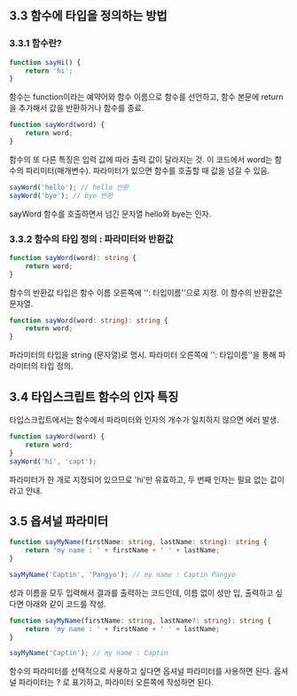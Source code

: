 ## 3.3 함수에 타입을 정의하는 방법

### 3.3.1 함수란?

```typescript
function sayHi() {
    return 'hi';
}
```

함수는 function이라는 예약어와 함수 이름으로 함수를 선언하고, 함수 본문에 return을 추가해서 값을 반환하거나 함수를 종료.



```typescript
function sayWord(word) {
    return word;
}
```

함수의 또 다른 특징은 입력 값에 따라 출력 값이 달라지는 것. 이 코드에서 word는 함수의 파리미터(매개변수). 파라미터가 있으면 함수를 호출할 때 값을 넘길 수 있음.



```typescript
sayWord('hello'); // hello 반환
sayWord('bye'); // bye 반환
```

sayWord 함수를 호출하면서 넘긴 문자열 hello와 bye는 인자.



### 3.3.2 함수의 타입 정의 : 파라미터와 반환값

```typescript
function sayWord(word): string {
    return word;
}
```

함수의 반환값 타입은 함수 이름 오른쪽에 '': 타입이름''으로 지정. 이 함수의 반환값은 문자열.



```typescript
function sayWord(word: string): string {
    return word;
}
```

파라미터의 타입을 string (문자열)로 명시. 파라미터 오른쪽에 '': 타입이름''을 통해 파라미터의 타입 정의.



## 3.4 타입스크립트 함수의 인자 특징

타입스크립트에서는 함수에서 파라미터와 인자의 개수가 일치하지 않으면 에러 발생.

```typescript
function sayWord(word) {
    return word;
}
sayWord('hi', 'capt');
```

파라미터가 한 개로 지정되어 있으므로 'hi'만 유효하고, 두 번째 인자는 필요 없는 값이라고 안내.



## 3.5 옵셔널 파라미터

```typescript
function sayMyName(firstName: string, lastName: string): string {
    return 'my name : ' + firstName + ' ' + lastName;
}

sayMyName('Captin', 'Pangyo'); // my name : Captin Pangyo
```

성과 이름을 모두 입력해서 결과를 출력하는 코드인데, 이름 없이 성만 입, 출력하고 싶다면 아래와 같이 코드를 작성.

```typescript
function sayMyName(firstName: string, lastName?: string): string {
    return 'my name : ' + firstName + ' ' + lastName;
}

sayMyName('Captin'); // my name : Captin
```

함수의 파라미터를 선택적으로 사용하고 싶다면 옵셔널 파라미터를 사용하면 된다. 옵셔널 파라미터는 ? 로 표기하고, 파라미터 오른쪽에 작성하면 된다.